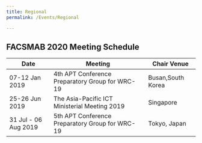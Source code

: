 ```yaml
---
title: Regional
permalink: /Events/Regional

---
```

## **FACSMAB 2020 Meeting Schedule**
| Date| Meeting | Chair Venue |
| ------------ | ------------- | ------------- |
| 07-12 Jan 2019 | 4th APT Conference Preparatory Group for WRC-19 | Busan,South Korea |
| 25-26 Jun 2019 | The Asia-Pacific ICT Ministerial Meeting 2019 | Singapore |
| 31 Jul - 06 Aug 2019 | 5th APT Conference Preparatory Group for WRC-19 | Tokyo, Japan |
